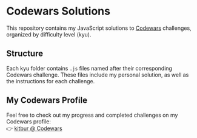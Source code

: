 # Codewars Solutions

This repository contains my JavaScript solutions to [Codewars](https://www.codewars.com/) challenges, organized by difficulty level (kyu).

## Structure

Each kyu folder contains `.js` files named after their corresponding Codewars challenge. These files include my personal solution, as well as the instructions for each challenge.

## My Codewars Profile

Feel free to check out my progress and completed challenges on my Codewars profile:  
👉 [kitbur @ Codewars](https://www.codewars.com/users/kitbur)
